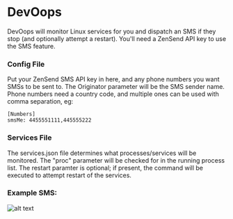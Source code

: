 # DevOops

DevOops will monitor Linux services for you and dispatch an SMS if they stop (and optionally attempt a restart). You'll need a ZenSend API key to use the SMS feature.

### Config File
Put your ZenSend SMS API key in here, and any phone numbers you want SMSs to be sent to. The Originator parameter will be the SMS sender name. Phone numbers need a country code, and multiple ones can be used with comma separation, eg:
```
[Numbers]
smsMe: 4455551111,445555222
```
### Services File
The services.json file determines what processes/services will be monitored. The "proc" parameter will be checked for in the running process list. The restart paramter is optional; if present, the command will be executed to attempt restart of the services.

### Example SMS:

![alt text](https://raw.githubusercontent.com/glennzw/DevOops/b199c317506e393843d85b0c14da49a433a6ab74/example.jpg)
